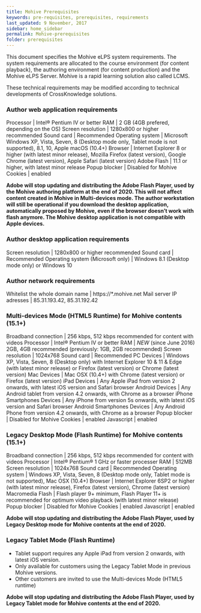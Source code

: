 ```yaml
---
title: Mohive Prerequisites
keywords: pre-requisites, prerequisites, requirements
last_updated: 9 November, 2017
sidebar: home_sidebar
permalink: Mohive-prerequisites
folder: prerequisites
---
```



This document specifies the Mohive eLPS system requirements. The system requirements are allocated to the course environment (for content playback), the authoring environment (for content production) and the Mohive eLPS Server.
Mohive is a rapid learning solution also called LCMS.

These technical requirements may be modified according to technical developments of CrossKnowledge solutions.

### Author web application requirements

Processor | Intel® Pentium IV or better
RAM | 2 GB (4GB prefered, depending on the OS)
Screen resolution | 1280x800 or higher recommended
Sound card | Recommended
Operating system | Microsoft Windows XP, Vista, Seven, 8 (Desktop mode only, Tablet mode is not supported), 8.1, 10, Apple macOS (10.4+)
Browser | Internet Explorer 8 or higher (with latest minor release), Mozilla Firefox (latest version), Google Chrome (latest version), Apple Safari (latest version)
Adobe Flash | 11.1 or higher, with latest minor release
Popup blocker | Disabled for Mohive
Cookies | enabled

**Adobe will stop updating and distributing the Adobe Flash Player, used by the Mohive authoring platform at the end of 2020.
This will not affect content created in Mohive in Multi-devices mode.
The author workstation will still be operational if you download the desktop application, automatically proposed by Mohive, even if the browser doesn’t work with flash anymore.
The Mohive desktop application is not compatible with Apple devices.**

### Author desktop application requirements

Screen resolution | 1280x800 or higher recommended
Sound card | Recommended
Operating system (Microsoft only) | Windows 8.1 (Desktop mode only) or Windows 10

### Author network requirements

Whitelist the whole domain name | https://*.mohive.net
Mail server IP adresses | 85.31.193.42, 85.31.192.42

### Multi-devices Mode (HTML5 Runtime) for Mohive contents (15.1+)

Broadband connection | 256 kbps, 512 kbps recommended for content with videos
Processor | Intel® Pentium IV or better
RAM | *NEW* (since June 2016) 2GB, 4GB recommended (previously: 1GB, 2GB recommended)
Screen resolution | 1024x768
Sound card | Recommended
PC Devices |  Windows XP, Vista, Seven, 8 (Desktop only) with Internet Explorer 10 & 11 & Edge (with latest minor release) or Firefox (latest version) or Chrome (latest version)
Mac Devices | Mac OSX (10.4+) with Chrome (latest version) or Firefox (latest version)
iPad Devices | Any Apple iPad from version 2 onwards, with latest iOS version and Safari browser
Android Devices | Any Android tablet from version 4.2 onwards, with Chrome as a browser
iPhone Smartphones Devices | Any iPhone from version 5s onwards, with latest iOS version and Safari browser
Android Smartphones Devices | Any Android Phone from version 4.2 onwards, with Chrome as a browser
Popup blocker | Disabled for Mohive
Cookies | enabled
Javascript | enabled

### Legacy Desktop Mode (Flash Runtime) for Mohive contents (15.1+)

Broadband connection | 256 kbps, 512 kbps recommended for content with videos
Processor | Intel® Pentium® 1 GHz or faster processer
RAM | 512MB
Screen resolution | 1024x768
Sound card | Recommended
Operating system | Windows XP, Vista, Seven, 8 (Desktop mode only, Tablet mode is not supported), Mac OSX (10.4+)
Browser | Internet Explorer 6SP2 or higher (with latest minor release), Firefox (latest version), Chrome (latest version)
Macromedia Flash | Flash player 9+ minimum, Flash Player 11+ is recommended for optimum video playback (with latest minor release)
Popup blocker | Disabled for Mohive
Cookies | enabled
Javascript | enabled

**Adobe will stop updating and distributing the Adobe Flash Player, used by Legacy Desktop mode for Mohive contents at the end of 2020.**

### Legacy Tablet Mode (Flash Runtime)

- Tablet support requires any Apple iPad from version 2 onwards, with latest iOS version.
- Only available for customers using the Legacy Tablet Mode in previous Mohive versions.
- Other customers are invited to use the Multi-devices Mode (HTML5 runtime)

**Adobe will stop updating and distributing the Adobe Flash Player, used by Legacy Tablet mode for Mohive contents at the end of 2020.**
